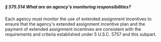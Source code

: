 ##### § 575.514 What are an agency's monitoring responsibilities? #####

Each agency must monitor the use of extended assignment incentives to ensure that the agency's extended assignment incentive plan and the payment of extended assignment incentives are consistent with the requirements and criteria established under 5 U.S.C. 5757 and this subpart.